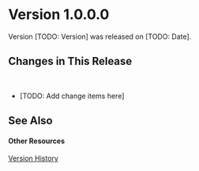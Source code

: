 # Version 1.0.0.0

Version [TODO: Version] was released on [TODO: Date].



## Changes in This Release
&nbsp;<ul><li>
[TODO: Add change items here]</li></ul>

## See Also


#### Other Resources
<a href="935c7628-a328-484c-a89b-5d2c10d83356">Version History</a><br />